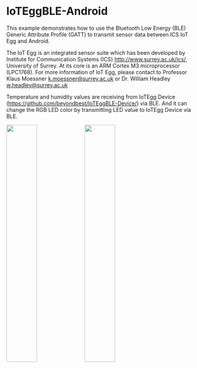# IoTEggBLE-Android

This example demonstrates how to use the Bluetooth Low Energy (BLE) Generic Attribute Profile (GATT) to transmit sensor data between ICS IoT Egg and Android. 

The IoT Egg is an integrated sensor suite which has been developed by Institute for Communication Systems (ICS) http://www.surrey.ac.uk/ics/, University of Surrey. At its core is an ARM Cortex M3 microprocessor (LPC1768). For more information of IoT Egg, please contact to Professor Klaus Moessner <k.moessner@surrey.ac.uk> or Dr. William Headley <w.headley@surrey.ac.uk>

Temperature and humidity values are receiving from IoTEgg Device (https://github.com/beyondbest/IoTEggBLE-Device/) via BLE. And it can change the RGB LED color by transmitting LED value to IoTEgg Device via BLE.

<p><img src="http://131.227.92.232/iotegg/image/ioteggble_android_scan.png" width="40%" height="40%">
<img src="http://131.227.92.232/iotegg/image/ioteggble_android_main.png" width="40%" height="40%">
</p>
